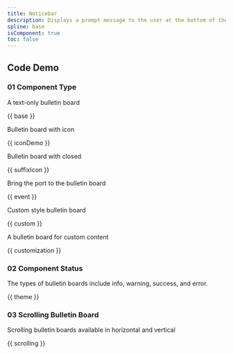 ```yaml
---
title: Noticebar
description: Displays a prompt message to the user at the bottom of the navigation bar.
spline: base
isComponent: true
toc: false
---
```


## Code Demo

### 01 Component Type

A text-only bulletin board

{{ base }}

Bulletin board with icon

{{ iconDemo }}

Bulletin board with closed

{{ suffixIcon }}

Bring the port to the bulletin board

{{ event }}

Custom style bulletin board

{{ custom }}

A bulletin board for custom content

{{ customization }}

### 02 Component Status

The types of bulletin boards include info, warning, success, and error.

{{ theme }}

### 03 Scrolling Bulletin Board

Scrolling bulletin boards available in horizontal and vertical

{{ scrolling }}
